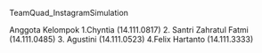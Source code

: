 TeamQuad_InstagramSimulation

Anggota Kelompok 1.Chyntia (14.111.0817) 2. Santri Zahratul Fatmi (14.111.0485) 3. Agustini (14.111.0523) 4.Felix Hartanto (14.111.3333)
